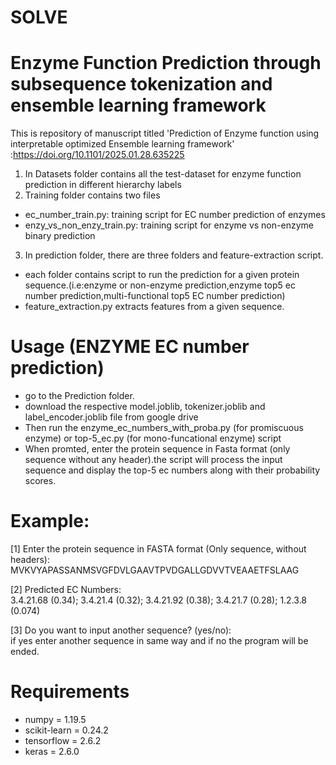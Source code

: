 # SOLVE
# Enzyme Function Prediction through subsequence tokenization and ensemble learning framework
This is repository of manuscript titled 'Prediction of Enzyme function using interpretable optimized Ensemble learning framework' :https://doi.org/10.1101/2025.01.28.635225

1. In Datasets folder contains all the test-dataset for enzyme function prediction in different hierarchy labels
2. Training folder contains two files 
- ec_number_train.py: training script for EC number prediction of enzymes
- enzy_vs_non_enzy_train.py: training script for enzyme vs non-enzyme binary prediction
3. In prediction folder, there are three folders and feature-extraction script.
- each folder contains script to run the prediction for a given protein sequence.(i.e:enzyme or non-enzyme prediction,enzyme top5 ec number prediction,multi-functional top5 EC number prediction)
- feature_extraction.py extracts features from a given sequence.

# Usage (ENZYME EC number prediction)
- go to the Prediction folder.
- download the respective model.joblib, tokenizer.joblib and label_encoder.joblib file from google drive
- Then run the enzyme_ec_numbers_with_proba.py (for promiscuous enzyme) or top-5_ec.py (for mono-funcational enzyme) script
- When promted, enter the protein sequence in Fasta format (only sequence without any header).the script will process the input sequence and display the top-5 ec numbers along with their probability scores.
# Example:
[1] Enter the protein sequence in FASTA format (Only sequence, without headers):  
    MVKVYAPASSANMSVGFDVLGAAVTPVDGALLGDVVTVEAAETFSLAAG 
    
[2] Predicted EC Numbers:  
    3.4.21.68 (0.34); 3.4.21.4 (0.32); 3.4.21.92 (0.38); 3.4.21.7 (0.28); 1.2.3.8 (0.074)
    
[3] Do you want to input another sequence? (yes/no):  
    if yes enter another sequence in same way and if no the program will be ended.
# Requirements
- numpy        = 1.19.5
- scikit-learn = 0.24.2
- tensorflow   = 2.6.2
- keras        = 2.6.0
